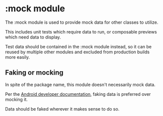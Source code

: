 # :mock module

The :mock module is used to provide mock data for other classes to utilize.

This includes unit tests which require data to run, or composable previews which need data to display.

Test data should be contained in the :mock module instead, so it can be reused by multiple other modules and excluded from production builds more easily.

## Faking or mocking

In spite of the package name, this module doesn't necessarily mock data.

Per the [Android developer documentation](https://developer.android.com/training/testing/fundamentals/test-doubles), faking data is preferred over mocking it.

Data should be faked wherever it makes sense to do so.
